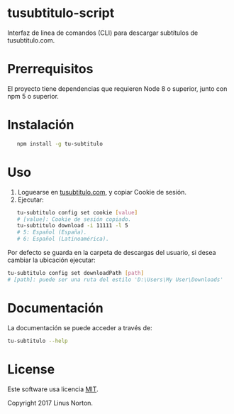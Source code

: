 # tusubtitulo-script
Interfaz de linea de comandos (CLI) para descargar subtítulos de tusubtitulo.com.

# Prerrequisitos
El proyecto tiene dependencias que requieren Node 8 o superior, junto con npm 5 o superior.

# Instalación

```bash
   npm install -g tu-subtitulo
```

# Uso
1. Loguearse en [tusubtitulo.com](https://www.tusubtitulo.com/login.php), y copiar Cookie de sesión.
2. Ejecutar:
```bash
   tu-subtitulo config set cookie [value]
   # [value]: Cookie de sesión copiado.
   tu-subtitulo download -i 11111 -l 5
   # 5: Español (España).
   # 6: Español (Latinoamérica).
```

Por defecto se guarda en la carpeta de descargas del usuario, si desea cambiar la ubicación ejecutar:

```bash
tu-subtitulo config set downloadPath [path]
# [path]: puede ser una ruta del estilo 'D:\Users\My User\Downloads'
```
# Documentación

La documentación se puede acceder a través de:

```bash
tu-subtitulo --help
```

# License

Este software usa licencia [MIT](./LICENCE).

Copyright 2017 Linus Norton.